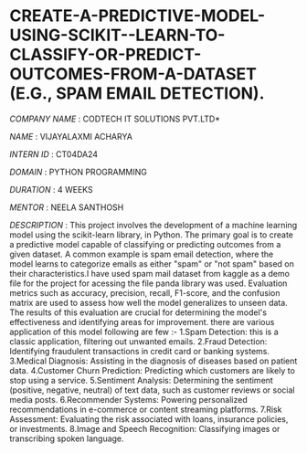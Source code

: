 # CREATE-A-PREDICTIVE-MODEL-USING-SCIKIT--LEARN-TO-CLASSIFY-OR-PREDICT-OUTCOMES-FROM-A-DATASET (E.G., SPAM EMAIL DETECTION).

*COMPANY NAME* : CODTECH IT SOLUTIONS PVT.LTD*

*NAME* : VIJAYALAXMI ACHARYA

*INTERN ID* : CT04DA24

*DOMAIN* : PYTHON PROGRAMMING

*DURATION* : 4 WEEKS

*MENTOR* : NEELA SANTHOSH

*DESCRIPTION* : This project involves the development of a machine learning model using the scikit-learn library, in Python. The primary goal is to create a predictive model capable of classifying or predicting outcomes from a given dataset. A common example is spam email detection, where the model learns to categorize emails as either "spam" or "not spam" based on their characteristics.I have used spam mail dataset from kaggle as a demo file for the project for acessing the file panda library was used. Evaluation metrics such as accuracy, precision, recall, F1-score, and the confusion matrix are used to assess how well the model generalizes to unseen data. The results of this evaluation are crucial for determining the model's effectiveness and identifying areas for improvement. 
there are various application of this model following are few :-
1.Spam Detection: this is a classic application, filtering out unwanted emails.
2.Fraud Detection: Identifying fraudulent transactions in credit card or banking systems.
3.Medical Diagnosis: Assisting in the diagnosis of diseases based on patient data.
4.Customer Churn Prediction: Predicting which customers are likely to stop using a service.
5.Sentiment Analysis: Determining the sentiment (positive, negative, neutral) of text data, such as customer reviews or social media posts.
6.Recommender Systems: Powering personalized recommendations in e-commerce or content streaming platforms.
7.Risk Assessment: Evaluating the risk associated with loans, insurance policies, or investments.
8.Image and Speech Recognition: Classifying images or transcribing spoken language.

